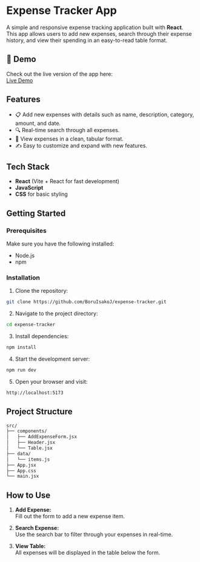 # Expense Tracker App

A simple and responsive expense tracking application built with **React**.  
This app allows users to add new expenses, search through their expense history, and view their spending in an easy-to-read table format.

## 🚀 Demo

Check out the live version of the app here:  
[Live Demo](https://dashing-biscotti-50779f.netlify.app/)

## Features

- 📋 Add new expenses with details such as name, description, category, amount, and date.
- 🔍 Real-time search through all expenses.
- 🧾 View expenses in a clean, tabular format.
- ✍️ Easy to customize and expand with new features.

## Tech Stack

- **React** (Vite + React for fast development)
- **JavaScript**
- **CSS** for basic styling

## Getting Started

### Prerequisites

Make sure you have the following installed:
- Node.js
- npm 

### Installation

1. Clone the repository:

```bash
git clone https://github.com/BoruIsakoJ/expense-tracker.git
```

2. Navigate to the project directory:

```bash
cd expense-tracker
```

3. Install dependencies:

```bash
npm install
```

4. Start the development server:

```bash
npm run dev
```

5. Open your browser and visit:

```bash
http://localhost:5173
```

## Project Structure

```bash
src/
├── components/
│   ├── AddExpenseForm.jsx
│   ├── Header.jsx
│   └── Table.jsx
├── data/
│   └── items.js
├── App.jsx
├── App.css
└── main.jsx
```

## How to Use

1. **Add Expense:**  
Fill out the form to add a new expense item.

2. **Search Expense:**  
Use the search bar to filter through your expenses in real-time.

3. **View Table:**  
All expenses will be displayed in the table below the form.

